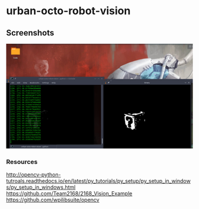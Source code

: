 # urban-octo-robot-vision

## Screenshots
![promo photo one](screenshots/promo_photo1.png)

### Resources
http://opencv-python-tutroals.readthedocs.io/en/latest/py_tutorials/py_setup/py_setup_in_windows/py_setup_in_windows.html
https://github.com/Team2168/2168_Vision_Example
https://github.com/wpilibsuite/opencv

